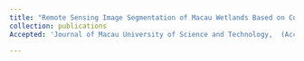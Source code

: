 ```yaml
---
title: "Remote Sensing Image Segmentation of Macau Wetlands Based on Convolutional Neural Network."
collection: publications
Accepted: 'Journal of Macau University of Science and Technology,  (Accepted) （澳門科技大學學報）(Accepted)'

---
```

